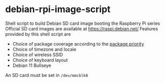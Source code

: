 # debian-rpi-image-script
Shell script to build Debian SD card image booting the Raspberry Pi series
Official SD card images are available at https://raspi.debian.net/ Features provided by this shell script are

* Choice of package coverage according to the [package priority](https://www.debian.org/doc/debian-policy/ch-archive.html#s-priorities)
* Choice of timezone and locale
* Choice of wireless SSID
* Choice of keyboard layout
* Debian 11 Bullseye

An SD card must be set in `/dev/mmcblk0`
